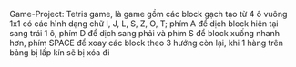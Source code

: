 Game-Project: Tetris game, là game gồm các block gạch tạo từ 4 ô vuông 1x1 có các hình dạng chữ I, J, L, S, Z, O, T; phím A để dịch block hiện tại sang trái 1 ô, phím D để dịch sang phải và phím S để block xuống nhanh hơn, phím SPACE để xoay các block theo 3 hướng còn lại, khi 1 hàng trên bảng bị lấp kín sẽ bị xóa đi
